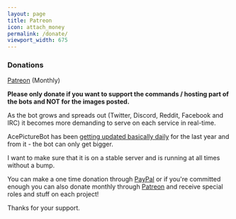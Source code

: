 ```yaml
---
layout: page
title: Patreon
icon: attach_money
permalink: /donate/
viewport_width: 675
---
```


### Donations
[Patreon](https://www.patreon.com/ace3df) (Monthly)

**Please only donate if you want to support the commands / hosting part of the bots and NOT for the images posted.**

As the bot grows and spreads out (Twitter, Discord, Reddit, Facebook and IRC) it becomes more demanding to serve on each service in real-time.

AcePictureBot has been [getting updated basically daily](https://github.com/ace3df/AcePictureBot/commits/master) for the last year and from it - the bot can only get bigger.

I want to make sure that it is on a stable server and is running at all times without a bump.

You can make a one time donation through [PayPal](https://streamtip.com/t/ace3df) or if you're committed enough you can also donate monthly through [Patreon](https://www.patreon.com/ace3df) and receive special roles and stuff on each project!

Thanks for your support.
